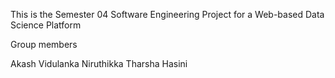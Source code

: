 This is the Semester 04 Software Engineering Project
for a Web-based Data Science Platform

Group members

Akash
Vidulanka
Niruthikka
Tharsha
Hasini
